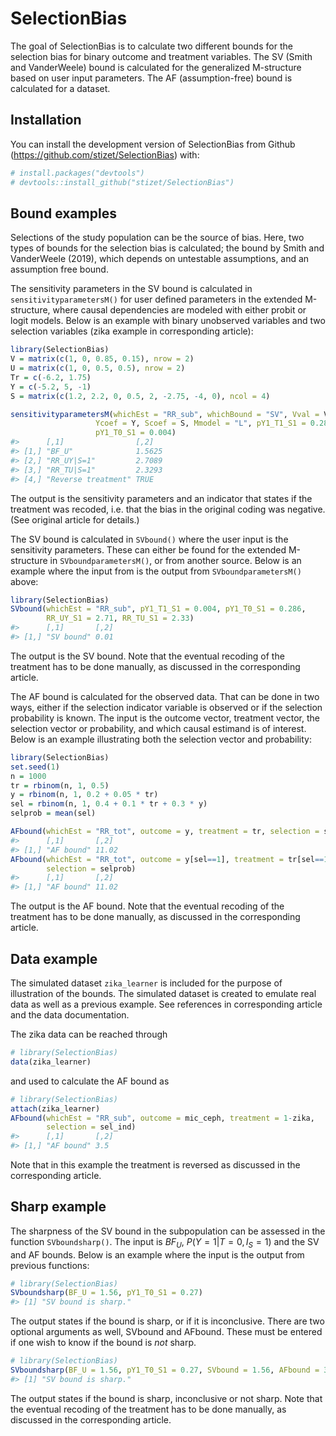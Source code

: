 
<!-- README.md is generated from README.Rmd. Please edit that file -->

# SelectionBias

<!-- badges: start -->
<!-- badges: end -->

The goal of SelectionBias is to calculate two different bounds for the
selection bias for binary outcome and treatment variables. The SV (Smith
and VanderWeele) bound is calculated for the generalized M-structure
based on user input parameters. The AF (assumption-free) bound is
calculated for a dataset.

## Installation

You can install the development version of SelectionBias from Github
(<https://github.com/stizet/SelectionBias>) with:

``` r
# install.packages("devtools") 
# devtools::install_github("stizet/SelectionBias")
```

## Bound examples

Selections of the study population can be the source of bias. Here, two
types of bounds for the selection bias is calculated; the bound by Smith
and VanderWeele (2019), which depends on untestable assumptions, and an
assumption free bound.

The sensitivity parameters in the SV bound is calculated in
`sensitivityparametersM()` for user defined parameters in the extended
M-structure, where causal dependencies are modeled with either probit or
logit models. Below is an example with binary unobserved variables and
two selection variables (zika example in corresponding article):

``` r
library(SelectionBias)
V = matrix(c(1, 0, 0.85, 0.15), nrow = 2)
U = matrix(c(1, 0, 0.5, 0.5), nrow = 2)
Tr = c(-6.2, 1.75)
Y = c(-5.2, 5, -1)
S = matrix(c(1.2, 2.2, 0, 0.5, 2, -2.75, -4, 0), ncol = 4)

sensitivityparametersM(whichEst = "RR_sub", whichBound = "SV", Vval = V, Uval = U, Tcoef = Tr,
                   Ycoef = Y, Scoef = S, Mmodel = "L", pY1_T1_S1 = 0.286,
                   pY1_T0_S1 = 0.004)
#>      [,1]                [,2]  
#> [1,] "BF_U"              1.5625
#> [2,] "RR_UY|S=1"         2.7089
#> [3,] "RR_TU|S=1"         2.3293
#> [4,] "Reverse treatment" TRUE
```

The output is the sensitivity parameters and an indicator that states if
the treatment was recoded, i.e. that the bias in the original coding was
negative. (See original article for details.)

The SV bound is calculated in `SVbound()` where the user input is the
sensitivity parameters. These can either be found for the extended
M-structure in `SVboundparametersM()`, or from another source. Below is
an example where the input from is the output from
`SVboundparametersM()` above:

``` r
library(SelectionBias)
SVbound(whichEst = "RR_sub", pY1_T1_S1 = 0.004, pY1_T0_S1 = 0.286,
        RR_UY_S1 = 2.71, RR_TU_S1 = 2.33)
#>      [,1]       [,2]
#> [1,] "SV bound" 0.01
```

The output is the SV bound. Note that the eventual recoding of the
treatment has to be done manually, as discussed in the corresponding
article.

The AF bound is calculated for the observed data. That can be done in
two ways, either if the selection indicator variable is observed or if
the selection probability is known. The input is the outcome vector,
treatment vector, the selection vector or probability, and which causal
estimand is of interest. Below is an example illustrating both the
selection vector and probability:

``` r
library(SelectionBias)
set.seed(1)
n = 1000
tr = rbinom(n, 1, 0.5)
y = rbinom(n, 1, 0.2 + 0.05 * tr)
sel = rbinom(n, 1, 0.4 + 0.1 * tr + 0.3 * y)
selprob = mean(sel)

AFbound(whichEst = "RR_tot", outcome = y, treatment = tr, selection = sel)
#>      [,1]       [,2] 
#> [1,] "AF bound" 11.02
AFbound(whichEst = "RR_tot", outcome = y[sel==1], treatment = tr[sel==1],
        selection = selprob)
#>      [,1]       [,2] 
#> [1,] "AF bound" 11.02
```

The output is the AF bound. Note that the eventual recoding of the
treatment has to be done manually, as discussed in the corresponding
article.

## Data example

The simulated dataset `zika_learner` is included for the purpose of
illustration of the bounds. The simulated dataset is created to emulate
real data as well as a previous example. See references in corresponding
article and the data documentation.

The zika data can be reached through

``` r
# library(SelectionBias)
data(zika_learner)
```

and used to calculate the AF bound as

``` r
# library(SelectionBias)
attach(zika_learner)
AFbound(whichEst = "RR_sub", outcome = mic_ceph, treatment = 1-zika,
        selection = sel_ind)
#>      [,1]       [,2]
#> [1,] "AF bound" 3.5
```

Note that in this example the treatment is reversed as discussed in the
corresponding article.

## Sharp example

The sharpness of the SV bound in the subpopulation can be assessed in
the function `SVboundsharp()`. The input is $BF_U$, $P(Y=1|T=0,I_S=1)$
and the SV and AF bounds. Below is an example where the input is the
output from previous functions:

``` r
# library(SelectionBias)
SVboundsharp(BF_U = 1.56, pY1_T0_S1 = 0.27)
#> [1] "SV bound is sharp."
```

The output states if the bound is sharp, or if it is inconclusive. There
are two optional arguments as well, SVbound and AFbound. These must be
entered if one wish to know if the bound is *not* sharp.

``` r
# library(SelectionBias)
SVboundsharp(BF_U = 1.56, pY1_T0_S1 = 0.27, SVbound = 1.56, AFbound = 3.5)
#> [1] "SV bound is sharp."
```

The output states if the bound is sharp, inconclusive or not sharp. Note
that the eventual recoding of the treatment has to be done manually, as
discussed in the corresponding article.

